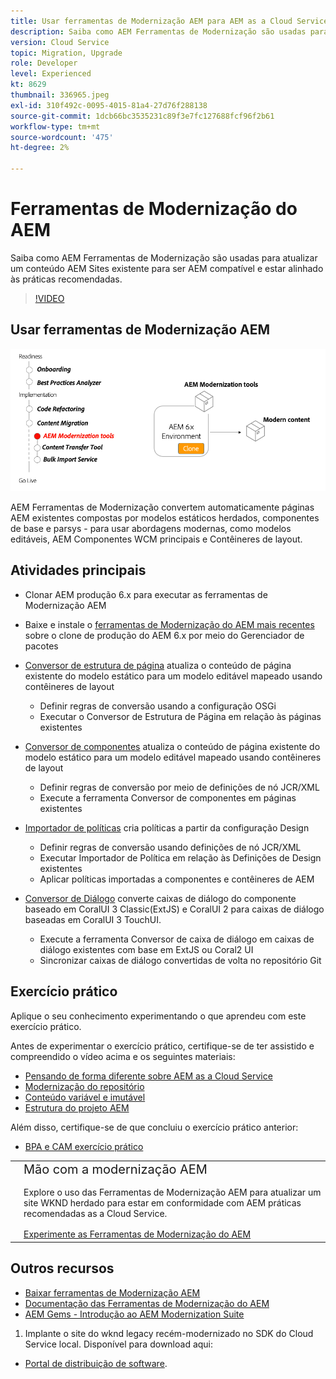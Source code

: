 ```yaml
---
title: Usar ferramentas de Modernização AEM para AEM as a Cloud Service
description: Saiba como AEM Ferramentas de Modernização são usadas para atualizar um projeto de AEM existente e conteúdo para ser AEM compatível.
version: Cloud Service
topic: Migration, Upgrade
role: Developer
level: Experienced
kt: 8629
thumbnail: 336965.jpeg
exl-id: 310f492c-0095-4015-81a4-27d76f288138
source-git-commit: 1dcb66bc3535231c89f3e7fc127688fcf96f2b61
workflow-type: tm+mt
source-wordcount: '475'
ht-degree: 2%

---
```



# Ferramentas de Modernização do AEM

Saiba como AEM Ferramentas de Modernização são usadas para atualizar um conteúdo AEM Sites existente para ser AEM compatível e estar alinhado às práticas recomendadas.

>[!VIDEO](https://video.tv.adobe.com/v/336965/?quality=12&learn=on)

## Usar ferramentas de Modernização AEM

![Ciclo de vida das Ferramentas de Modernização do AEM](./assets/aem-modernization-tools.png)

AEM Ferramentas de Modernização convertem automaticamente páginas AEM existentes compostas por modelos estáticos herdados, componentes de base e parsys - para usar abordagens modernas, como modelos editáveis, AEM Componentes WCM principais e Contêineres de layout.

## Atividades principais

+ Clonar AEM produção 6.x para executar as ferramentas de Modernização AEM
+ Baixe e instale o [ferramentas de Modernização do AEM mais recentes](https://github.com/adobe/aem-modernize-tools/releases/latest) sobre o clone de produção do AEM 6.x por meio do Gerenciador de pacotes

+ [Conversor de estrutura de página](https://opensource.adobe.com/aem-modernize-tools/pages/tools/page-structure.html) atualiza o conteúdo de página existente do modelo estático para um modelo editável mapeado usando contêineres de layout
   + Definir regras de conversão usando a configuração OSGi
   + Executar o Conversor de Estrutura de Página em relação às páginas existentes

+ [Conversor de componentes](https://opensource.adobe.com/aem-modernize-tools/pages/tools/component.html) atualiza o conteúdo de página existente do modelo estático para um modelo editável mapeado usando contêineres de layout
   + Definir regras de conversão por meio de definições de nó JCR/XML
   + Execute a ferramenta Conversor de componentes em páginas existentes

+ [Importador de políticas](https://opensource.adobe.com/aem-modernize-tools/pages/tools/policy-importer.html) cria políticas a partir da configuração Design
   + Definir regras de conversão usando definições de nó JCR/XML
   + Executar Importador de Política em relação às Definições de Design existentes
   + Aplicar políticas importadas a componentes e contêineres de AEM

+ [Conversor de Diálogo](https://opensource.adobe.com/aem-modernize-tools/pages/tools/dialog.html) converte caixas de diálogo do componente baseado em CoralUI 3 Classic(ExtJS) e CoralUI 2 para caixas de diálogo baseadas em CoralUI 3 TouchUI.
   + Execute a ferramenta Conversor de caixa de diálogo em caixas de diálogo existentes com base em ExtJS ou Coral2 UI
   + Sincronizar caixas de diálogo convertidas de volta no repositório Git

## Exercício prático

Aplique o seu conhecimento experimentando o que aprendeu com este exercício prático.

Antes de experimentar o exercício prático, certifique-se de ter assistido e compreendido o vídeo acima e os seguintes materiais:

+ [Pensando de forma diferente sobre AEM as a Cloud Service](./introduction.md)
+ [Modernização do repositório](./repository-modernization.md)
+ [Conteúdo variável e imutável](../../developing/basics/mutable-immutable.md)
+ [Estrutura do projeto AEM](https://experienceleague.adobe.com/docs/experience-manager-cloud-service/implementing/developing/aem-project-content-package-structure.html?lang=pt-BR)

Além disso, certifique-se de que concluiu o exercício prático anterior:

+ [BPA e CAM exercício prático](./bpa-and-cam.md#hands-on-exercise)

<table style="border-width:0">
    <tr>
        <td style="width:150px">
            <a  rel="noreferrer"
                target="_blank"
                href="https://github.com/adobe/aem-cloud-engineering-video-series-exercises/tree/session2-migration#bootcamp---session-2-migration-methodology"><img alt="Repositório GitHub de exercício manual" src="./assets/github.png"/>
            </a>        
        </td>
        <td style="width:100%;margin-bottom:1rem;">
            <div style="font-size:1.25rem;font-weight:400;">Mão com a modernização AEM</div>
            <p style="margin:1rem 0">
                Explore o uso das Ferramentas de Modernização AEM para atualizar um site WKND herdado para estar em conformidade com AEM práticas recomendadas as a Cloud Service.
            </p>
            <a  rel="noreferrer"
                target="_blank"
                href="https://github.com/adobe/aem-cloud-engineering-video-series-exercises/tree/session2-migration#bootcamp---session-2-migration-methodology" class="spectrum-Button spectrum-Button--primary spectrum-Button--sizeM">
                <span class="spectrum-Button-label has-no-wrap has-text-weight-bold">Experimente as Ferramentas de Modernização do AEM</span>
            </a>
        </td>
    </tr>
</table>

## Outros recursos

+ [Baixar ferramentas de Modernização AEM](https://github.com/adobe/aem-modernize-tools/releases/latest)
+ [Documentação das Ferramentas de Modernização do AEM](https://opensource.adobe.com/aem-modernize-tools/)
+ [AEM Gems - Introdução ao AEM Modernization Suite](https://helpx.adobe.com/experience-manager/kt/eseminars/gems/Introducing-the-AEM-Modernization-Suite.html)



1. Implante o site do wknd legacy recém-modernizado no SDK do Cloud Service local. Disponível para download aqui:
+ [Portal de distribuição de software](https://experienceleague.adobe.com/docs/experience-cloud/software-distribution/home.htm).
